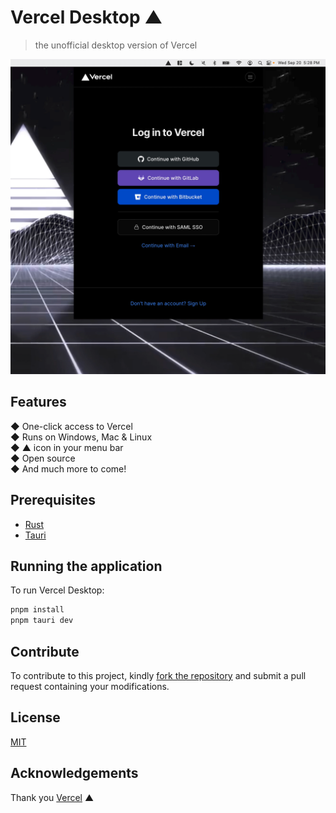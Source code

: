 # Vercel Desktop ▲

> the unofficial desktop version of Vercel

<p align="center">
  <img src="./screenshot.png" alt="Vercel Desktop" />
</p>

## Features

<div>
  ◆ One-click access to Vercel
</div>
<div>
  ◆ Runs on Windows, Mac & Linux
</div>
<div>
  ◆ ▲ icon in your menu bar</div>
<div>
  ◆ Open source</div>
<div>
  ◆ And much more to come!
</div>

## Prerequisites

- [Rust](https://www.rust-lang.org)
- [Tauri](https://tauri.app)

## Running the application

To run Vercel Desktop:

```sh
pnpm install
pnpm tauri dev
```

## Contribute

To contribute to this project, kindly [fork the repository](https://github.com/ctate/vercel-desktop/fork) and submit a pull request containing your modifications.

## License

[MIT](https://github.com/ctate/vercel-desktop/blob/main/LICENSE)

## Acknowledgements

Thank you [Vercel](https://vercel.com) ▲
